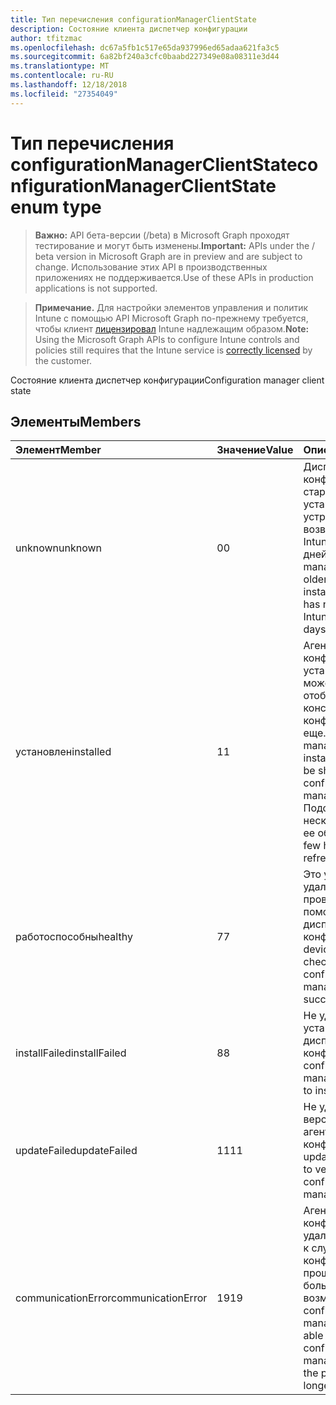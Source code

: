 ```yaml
---
title: Тип перечисления configurationManagerClientState
description: Состояние клиента диспетчер конфигурации
author: tfitzmac
ms.openlocfilehash: dc67a5fb1c517e65da937996ed65adaa621fa3c5
ms.sourcegitcommit: 6a82bf240a3cfc0baabd227349e08a08311e3d44
ms.translationtype: MT
ms.contentlocale: ru-RU
ms.lasthandoff: 12/18/2018
ms.locfileid: "27354049"
---
```

# <a name="configurationmanagerclientstate-enum-type"></a><span data-ttu-id="44124-103">Тип перечисления configurationManagerClientState</span><span class="sxs-lookup"><span data-stu-id="44124-103">configurationManagerClientState enum type</span></span>

> <span data-ttu-id="44124-104">**Важно:** API бета-версии (/beta) в Microsoft Graph проходят тестирование и могут быть изменены.</span><span class="sxs-lookup"><span data-stu-id="44124-104">**Important:** APIs under the / beta version in Microsoft Graph are in preview and are subject to change.</span></span> <span data-ttu-id="44124-105">Использование этих API в производственных приложениях не поддерживается.</span><span class="sxs-lookup"><span data-stu-id="44124-105">Use of these APIs in production applications is not supported.</span></span>

> <span data-ttu-id="44124-106">**Примечание.** Для настройки элементов управления и политик Intune с помощью API Microsoft Graph по-прежнему требуется, чтобы клиент [лицензировал](https://go.microsoft.com/fwlink/?linkid=839381) Intune надлежащим образом.</span><span class="sxs-lookup"><span data-stu-id="44124-106">**Note:** Using the Microsoft Graph APIs to configure Intune controls and policies still requires that the Intune service is [correctly licensed](https://go.microsoft.com/fwlink/?linkid=839381) by the customer.</span></span>

<span data-ttu-id="44124-107">Состояние клиента диспетчер конфигурации</span><span class="sxs-lookup"><span data-stu-id="44124-107">Configuration manager client state</span></span>
## <a name="members"></a><span data-ttu-id="44124-108">Элементы</span><span class="sxs-lookup"><span data-stu-id="44124-108">Members</span></span>
|<span data-ttu-id="44124-109">Элемент</span><span class="sxs-lookup"><span data-stu-id="44124-109">Member</span></span>|<span data-ttu-id="44124-110">Значение</span><span class="sxs-lookup"><span data-stu-id="44124-110">Value</span></span>|<span data-ttu-id="44124-111">Описание</span><span class="sxs-lookup"><span data-stu-id="44124-111">Description</span></span>|
|:---|:---|:---|
|<span data-ttu-id="44124-112">unknown</span><span class="sxs-lookup"><span data-stu-id="44124-112">unknown</span></span>|<span data-ttu-id="44124-113">0</span><span class="sxs-lookup"><span data-stu-id="44124-113">0</span></span>|<span data-ttu-id="44124-114">Диспетчер конфигурации агента старше 1806 или не установлена или это устройство не возвращенных в Intune старше 30 дней.</span><span class="sxs-lookup"><span data-stu-id="44124-114">Configuration manager agent is older than 1806 or not installed or this device has not checked into Intune for over 30 days.</span></span>|
|<span data-ttu-id="44124-115">установлен</span><span class="sxs-lookup"><span data-stu-id="44124-115">installed</span></span>|<span data-ttu-id="44124-116">1</span><span class="sxs-lookup"><span data-stu-id="44124-116">1</span></span>|<span data-ttu-id="44124-117">Агент диспетчера конфигурации установлен, но может быть отображаются в консоли диспетчера конфигурации еще.</span><span class="sxs-lookup"><span data-stu-id="44124-117">The configuration manager agent is installed but may not be showing up in the configuration manager console yet.</span></span> <span data-ttu-id="44124-118">Подождите несколько часов для ее обновление.</span><span class="sxs-lookup"><span data-stu-id="44124-118">Wait a few hours for it to refresh.</span></span>|
|<span data-ttu-id="44124-119">работоспособны</span><span class="sxs-lookup"><span data-stu-id="44124-119">healthy</span></span>|<span data-ttu-id="44124-120">7</span><span class="sxs-lookup"><span data-stu-id="44124-120">7</span></span>|<span data-ttu-id="44124-121">Это устройство удалось успешно проверить с помощью службы диспетчера конфигурации.</span><span class="sxs-lookup"><span data-stu-id="44124-121">This device was able to check in with the configuration manager service successfully.</span></span>|
|<span data-ttu-id="44124-122">installFailed</span><span class="sxs-lookup"><span data-stu-id="44124-122">installFailed</span></span>|<span data-ttu-id="44124-123">8</span><span class="sxs-lookup"><span data-stu-id="44124-123">8</span></span>|<span data-ttu-id="44124-124">Не удается установить агент диспетчер конфигурации.</span><span class="sxs-lookup"><span data-stu-id="44124-124">The configuration manager agent failed to install.</span></span>|
|<span data-ttu-id="44124-125">updateFailed</span><span class="sxs-lookup"><span data-stu-id="44124-125">updateFailed</span></span>|<span data-ttu-id="44124-126">11</span><span class="sxs-lookup"><span data-stu-id="44124-126">11</span></span>|<span data-ttu-id="44124-127">Не удалось обновить версии x в y версия агента диспетчер конфигурации.</span><span class="sxs-lookup"><span data-stu-id="44124-127">The update from version x to version y of the configuration manager agent failed.</span></span> |
|<span data-ttu-id="44124-128">communicationError</span><span class="sxs-lookup"><span data-stu-id="44124-128">communicationError</span></span>|<span data-ttu-id="44124-129">19</span><span class="sxs-lookup"><span data-stu-id="44124-129">19</span></span>|<span data-ttu-id="44124-130">Агент диспетчера конфигурации удалось для доступа к службе Диспетчер конфигурации в прошлом, но теперь больше не является возможность.</span><span class="sxs-lookup"><span data-stu-id="44124-130">The configuration manager agent was able to reach the configuration manager service in the past but is now no longer able to.</span></span> |





